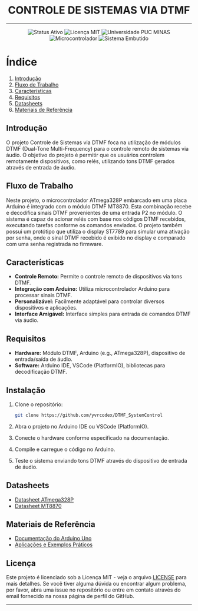 <h1 align="center">CONTROLE DE SISTEMAS VIA DTMF</h1>

---
<p align="center">
  <img src="https://img.shields.io/badge/Status-Ativo-4B0082?style=for-the-badge&logo=statuspage&logoColor=white" alt="Status Ativo">
  <img src="https://img.shields.io/badge/Licen%C3%A7a-MIT-blue.svg?style=for-the-badge&logo=mit&logoColor=white" alt="Licença MIT">
  <img src="https://img.shields.io/badge/Universidade-PUC%20MINAS-00599C?style=for-the-badge" alt="Universidade PUC MINAS">
  <img src="https://img.shields.io/badge/Microcontrolador-4B0082?style=for-the-badge&logo=microchip&logoColor=white" alt="Microcontrolador">
  <img src="https://img.shields.io/badge/Sistema%20Embutido-4B0082?style=for-the-badge&logo=microchip&logoColor=white" alt="Sistema Embutido">
</p>

# Índice

1. [Introdução](#introdução)
2. [Fluxo de Trabalho](#fluxo-de-trabalho)
3. [Características](#características)
4. [Requisitos](#requisitos)
5. [Datasheets](docs/datasheets/)
6. [Materiais de Referência](docs/reference-materials/)

## Introdução

O projeto Controle de Sistemas via DTMF foca na utilização de módulos DTMF (Dual-Tone Multi-Frequency) para o controle remoto de sistemas via áudio. O objetivo do projeto é permitir que os usuários controlem remotamente dispositivos, como relés, utilizando tons DTMF gerados através de entrada de áudio.

## Fluxo de Trabalho

Neste projeto, o microcontrolador ATmega328P embarcado em uma placa Arduino é integrado com o módulo DTMF MT8870. Esta combinação recebe e decodifica sinais DTMF provenientes de uma entrada P2 no módulo. O sistema é capaz de acionar relés com base nos códigos DTMF recebidos, executando tarefas conforme os comandos enviados. O projeto também possui um protótipo que utiliza o display ST7789 para simular uma ativação por senha, onde o sinal DTMF recebido é exibido no display e comparado com uma senha registrada no firmware.

## Características

- **Controle Remoto:** Permite o controle remoto de dispositivos via tons DTMF.
- **Integração com Arduino:** Utiliza microcontrolador Arduino para processar sinais DTMF.
- **Personalizável:** Facilmente adaptável para controlar diversos dispositivos e aplicações.
- **Interface Amigável:** Interface simples para entrada de comandos DTMF via áudio.

## Requisitos

- **Hardware:** Módulo DTMF, Arduino (e.g., ATmega328P), dispositivo de entrada/saída de áudio.
- **Software:** Arduino IDE, VSCode (PlatformIO), bibliotecas para decodificação DTMF.

## Instalação

1. Clone o repositório:

   ```bash
   git clone https://github.com/yvrcodex/DTMF_SystemControl

2. Abra o projeto no Arduino IDE ou VSCode (PlatformIO).

3. Conecte o hardware conforme especificado na documentação.

4. Compile e carregue o código no Arduino.

5. Teste o sistema enviando tons DTMF através do dispositivo de entrada de áudio.

## Datasheets

- [Datasheet ATmega328P](docs/datasheets/ATmega328P.pdf)
- [Datasheet MT8870](docs/datasheets/MT8870.pdf)

## Materiais de Referência

- [Documentação do Arduino Uno](https://www.arduino.cc/en/Main/ArduinoBoardUno)
- [Aplicações e Exemplos Práticos](docs/reference-materials/Aplicacoes_e_Exemplos.pdf)

## Licença

Este projeto é licenciado sob a Licença MIT - veja o arquivo [LICENSE](LICENSE) para mais detalhes.
Se você tiver alguma dúvida ou encontrar algum problema, por favor, abra uma issue no repositório ou entre em contato através do email fornecido na nossa página de perfil do GitHub.

---
